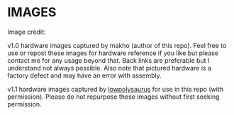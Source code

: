# IMAGES

Image credit:

v1.0 hardware images captured by makho (author of this repo). Feel free to use or repost these images for hardware reference if you like but please contact me for any usage beyond that. Back links are preferable but I understand not always possible. Also note that pictured hardware is a factory defect and may have an error with assembly. 

v1.1 hardware images captured by [lowpolysaurus](https://lowpoly.dk/) for use in this repo (with permission). Please do not repurpose these images without first seeking permission. 